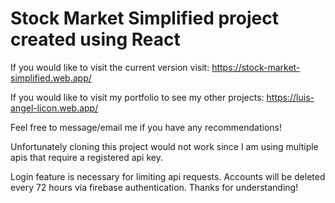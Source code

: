 # Stock Market Simplified project created using React

If you would like to visit the current version visit: https://stock-market-simplified.web.app/

If you would like to visit my portfolio to see my other projects: https://luis-angel-licon.web.app/

Feel free to message/email me if you have any recommendations!

Unfortunately cloning this project would not work since I am using multiple apis that require a registered api key.

Login feature is necessary for limiting api requests. Accounts will be deleted every 72 hours via firebase authentication. Thanks for understanding!
